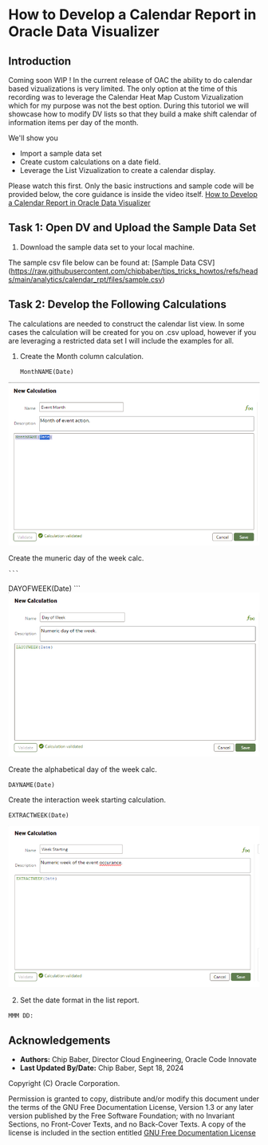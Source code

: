 # How to Develop a Calendar Report in Oracle Data Visualizer

## Introduction

Coming soon WIP ! In the current release of OAC the ability to do calendar based vizualizations is very limited. The only option at the time of this recording was to leverage the Calendar Heat Map Custom Vizualization which for my purpose was not the best option. During this tutoriol we will showcase how to modify DV lists so that they build a make shift calendar of information items per day of the month. 

We'll show you

* Import a sample data set
* Create custom calculations on a date field.
* Leverage the List Vizualization to create a calendar display. 

Please watch this first. Only the basic instructions and sample code will be provided below, the core guidance is inside the video itself. 
[How to Develop a Calendar Report in Oracle Data Visualizer](youtube:xxxxxxx)

## Task 1: Open DV and Upload the Sample Data Set


1.  Download the sample data set to your local machine. 

The sample csv file below can be found at: [Sample Data CSV] (https://raw.githubusercontent.com/chipbaber/tips_tricks_howtos/refs/heads/main/analytics/calendar_rpt/files/sample.csv)


## Task 2: Develop the Following Calculations

The calculations are needed to construct the calendar list view. In some cases the calculation will be created for you on .csv upload, however if you are leveraging a restricted data set I will include the examples for all. 

1. Create the Month column calculation.
    ```
    MonthNAME(Date)
    
    ```
![](images/2024-11-06-10-38-11.png)

   Create the muneric day of the week calc. 

    ```
   DAYOFWEEK(Date)
    ```
![](images/2024-11-06-10-41-46.png)

  Create the alphabetical day of the week calc. 
  ```
  DAYNAME(Date)
  ```

   Create the interaction week starting calculation.
  ```
  EXTRACTWEEK(Date)
  ``` 
  ![](images/2024-11-06-10-46-56.png)

  2. Set the date format in the list report. 

  ```
  MMM DD: 
  ```
    

## Acknowledgements
  * **Authors:** Chip Baber, Director Cloud Engineering, Oracle Code Innovate
  * **Last Updated By/Date:** Chip Baber, Sept 18, 2024

Copyright (C)  Oracle Corporation.

Permission is granted to copy, distribute and/or modify this document
under the terms of the GNU Free Documentation License, Version 1.3
or any later version published by the Free Software Foundation;
with no Invariant Sections, no Front-Cover Texts, and no Back-Cover Texts.
A copy of the license is included in the section entitled [GNU Free Documentation License](files/gnu-free-documentation-license.txt)